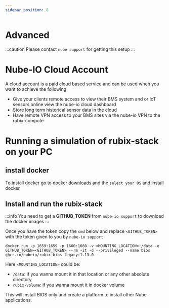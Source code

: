 ```yaml
---
sidebar_position: 8
---
```


# Advanced

:::caution
Please contact `nube support` for getting this setup
:::

# Nube-IO Cloud Account
A cloud account is a paid cloud based service and can be used when you want to achieve the following

- Give your clients remote access to view their BMS system and or IoT sensors online view the nube-io cloud dashboard
- Store long term historical sensor data in the cloud
- Have remote VPN access to your BMS sites via the nube-io VPN to the rubix-compute


# Running a simulation of rubix-stack on your PC

## install docker
To install docker go to docker [downloads](https://docs.docker.com/get-docker/) and the `select your OS` and install docker

## Install and run the rubix-stack

:::info
You need to get a **GITHUB_TOKEN** from `nube-io support` to download the docker images 
:::

Once you have the token copy the `cmd` below and replace `<GITHUB_TOKEN>` with the token given to you by `nube-io support`

```
docker run -p 1659:1659 -p 1660:1660 -v <MOUNTING_LOCATION>:/data -e GITHUB_TOKEN=<GITHUB_TOKEN> --rm -it -d --privileged --name bios ghcr.io/nubeio/rubix-bios-legacy:1.13.0
```

Here `<MOUNTING_LOCATION>` could be:
- `/data`: if you wanna mount it in that location or any other absolute directory
- `rubix-volume`: if you wanna mount it in docker volume

This will install BIOS only and create a platform to install other Nube applications.